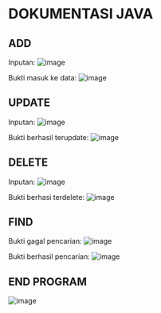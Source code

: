 # DOKUMENTASI JAVA

## ADD
Inputan:
![image](https://github.com/user-attachments/assets/8fcc64ae-5ab8-4846-ab4b-0704b0bb5f76)

Bukti masuk ke data:
![image](https://github.com/user-attachments/assets/b04d2f83-f873-4389-b36a-96100c603075)

## UPDATE
Inputan:
![image](https://github.com/user-attachments/assets/2bfb0a3c-6b3e-4c7d-ac21-658889209b50)

Bukti berhasil terupdate:
![image](https://github.com/user-attachments/assets/65f304eb-f0c8-4758-85f1-63bb508d3ddc)

## DELETE
Inputan:
![image](https://github.com/user-attachments/assets/a3115444-572d-42f1-9fc4-5773869a34a9)

Bukti berhasi terdelete:
![image](https://github.com/user-attachments/assets/8398a042-bc3a-4a45-a9af-c9a1c6f71be7)

## FIND
Bukti gagal pencarian:
![image](https://github.com/user-attachments/assets/efe1ed5a-24a9-47c0-879a-a117653230b1)

Bukti berhasil pencarian:
![image](https://github.com/user-attachments/assets/78c037f7-4aff-420f-9315-beeafc40ac1c)

## END PROGRAM
![image](https://github.com/user-attachments/assets/bc2b0b45-feca-4355-8c77-d141dfaf8673)


